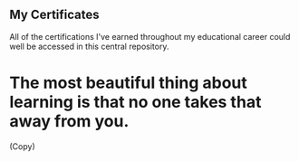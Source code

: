 ## My Certificates
All of the certifications I've earned throughout my educational career could well be accessed in this central repository.

# The most beautiful thing about learning is that no one takes that away from you.
(Copy)
